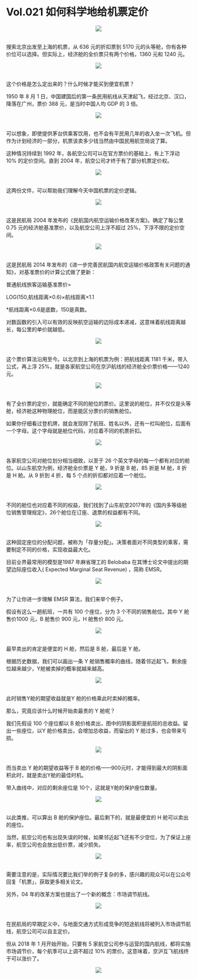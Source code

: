 # Vol.021 如何科学地给机票定价

<div align=center>
            <img src="https://cdn.jsdelivr.net/gh/XxLittleCxX/paperclip-static-02/021/1.gif">
          </div>
          <br />

搜索北京出发至上海的机票，从 636 元的折扣票到
5170 元的头等舱，你有各种价位可以选择。但实际上，经济舱的全价票只有两个价格，1360 元和 1240 元。

<div align=center>
            <img src="https://cdn.jsdelivr.net/gh/XxLittleCxX/paperclip-static-02/021/2.gif">
          </div>
          <br />

这个价格是怎么定出来的？什么时候才能买到便宜机票？

1950 年 8 月 1
日，中国建国后的第一条民用航线从天津起飞，经过北京、汉口，降落在广州，票价 388 元，是当时中国人均 GDP 的 3 倍。

<div align=center>
            <img src="https://cdn.jsdelivr.net/gh/XxLittleCxX/paperclip-static-02/021/3.gif">
          </div>
          <br />

可以想象，即使提供茅台供乘客饮用，也不会有平民用几年的收入坐一次飞机。但作为计划经济的一部分，机票该卖多少钱当然由中国民用航空局说了算。

这种情况持续到 1992
年，各航空公司可以在官方票价的基础上，有上下浮动 10% 的定价空间。直到 2004 年，航空公司才终于有了部分机票定价权。

<div align=center>
            <img src="https://cdn.jsdelivr.net/gh/XxLittleCxX/paperclip-static-02/021/4.gif">
          </div>
          <br />

这两份文件，可以帮助我们理解今天中国机票的定价逻辑。

<div align=center>
            <img src="https://cdn.jsdelivr.net/gh/XxLittleCxX/paperclip-static-02/021/5.png">
          </div>
          <br />

这是民航局 2004
年发布的《民航国内航空运输价格改革方案》。确定了每公里 0.75 元的经济舱基准票价，以及航空公司上浮不超过 25%，下浮不限的定价空间。

<div align=center>
            <img src="https://cdn.jsdelivr.net/gh/XxLittleCxX/paperclip-static-02/021/6.gif">
          </div>
          <br />

这是民航局 2014
年发布的《进一步完善民航国内航空运输价格政策有关问题的通知》，对基准票价的计算公式做了更新：

普通航线旅客运输基准票价=

LOG(150,航线距离×0.6)×航线距离×1.1

*航线距离×0.6是底数，150是真数。

对数函数的引入可以有效的反映航空运输的边际成本递减，这意味着航线距离越长，每公里的单价就越低。

<div align=center>
            <img src="https://cdn.jsdelivr.net/gh/XxLittleCxX/paperclip-static-02/021/7.gif">
          </div>
          <br />

这个票价算法沿用至今。以北京到上海的机票为例：把航线距离
1181 千米，带入公式，再上浮 25%，就是各家航空公司在京沪航线的经济舱全价票价格——1240 元。

<div align=center>
            <img src="https://cdn.jsdelivr.net/gh/XxLittleCxX/paperclip-static-02/021/8.gif">
          </div>
          <br />

有了全价票的定价，就能确定不同的舱位的票价。这里说的舱位，并不仅仅是头等舱，经济舱这种物理舱位，而是能区分票价的销售舱位。

如果你仔细看过登机牌，就会发现除了航班、姓名以外，还有一栏叫舱位，后面有一个字母。这个字母就是舱位代码，对应着不同的机票折扣。

<div align=center>
            <img src="https://cdn.jsdelivr.net/gh/XxLittleCxX/paperclip-static-02/021/9.gif">
          </div>
          <br />

各家航空公司对舱位划分相当细致，以至于 26
个英文字母的每一个都有对应的舱位。以山东航空为例，经济舱全价票是 Y 舱，9 折是 B 舱，85 折是 M 舱，8 折是 H 舱。从 9 折到 4 折，每 5
个点的折扣都对应着一个舱位。

<div align=center>
            <img src="https://cdn.jsdelivr.net/gh/XxLittleCxX/paperclip-static-02/021/10.gif">
          </div>
          <br />

不同的舱位也对应着不同的权益，我们找到了山东航空2017年的《国内多等级舱位销售管理规定》，26个舱位在订座、退票的权益都有不同。

<div align=center>
            <img src="https://cdn.jsdelivr.net/gh/XxLittleCxX/paperclip-static-02/021/11.gif">
          </div>
          <br />

这种固定座位的分配问题，被称为「存量分配」。决策者面对不同类型的乘客，需要制定不同的价格，实现收益最大化。

目前业界最常用的模型是1987 年麻省理工的
Belobaba 在其博士论文中提出的期望边际座位收入( Expected Marginal Seat Revenue) ，简称 EMSR。

<div align=center>
            <img src="https://cdn.jsdelivr.net/gh/XxLittleCxX/paperclip-static-02/021/12.gif">
          </div>
          <br />

为了让你进一步理解 EMSR
算法，我们来举个例子。

假设有这么一趟航班，一共有 100 个座位，分为 3
个不同的销售舱位。其中 Y 舱售价1000 元，B 舱售价 900 元，H 舱售价 800 元。

<div align=center>
            <img src="https://cdn.jsdelivr.net/gh/XxLittleCxX/paperclip-static-02/021/13.gif">
          </div>
          <br />

最早卖出的肯定是便宜的 H 舱，然后是 B 舱，最后是
Y 舱。

根据历史数据，我们可以画出一条 Y
舱销售概率的曲线，随着邻近起飞，剩余座位越来越少，Y舱被卖掉的概率就越来越高。

<div align=center>
            <img src="https://cdn.jsdelivr.net/gh/XxLittleCxX/paperclip-static-02/021/14.gif">
          </div>
          <br />

此时销售Y舱的期望收益就是Y
舱的价格乘此时卖掉的概率。

那么，究竟应该什么时候开始卖最贵的 Y
舱呢？

我们先假设 100 个座位都以 B
舱价格卖出，图中的阴影面积是航班的总收益。留出一些座位，以Y 舱价格卖出，会增加总收益，而留出的 Y 舱过多，也会带来亏损。

<div align=center>
            <img src="https://cdn.jsdelivr.net/gh/XxLittleCxX/paperclip-static-02/021/15.gif">
          </div>
          <br />

而当卖出 Y 舱的期望收益等于 B
舱的价格——900元时，才能得到最大的阴影面积此时，就是卖出Y舱的最佳时机。

带入曲线中，对应的剩余座位是
10个，这就是Y舱的保护座位数量。

<div align=center>
            <img src="https://cdn.jsdelivr.net/gh/XxLittleCxX/paperclip-static-02/021/16.gif">
          </div>
          <br />

以此类推，可以算出 B
舱的保护座位。最后剩下的，就是最便宜的 H 舱可以卖出的座位。

当然，航空公司也有出现失误的时候，如果邻近起飞还有不少空位，为了保证上座率，航空公司也会放出低价票，减少损失。

<div align=center>
            <img src="https://cdn.jsdelivr.net/gh/XxLittleCxX/paperclip-static-02/021/17.gif">
          </div>
          <br />

需要注意的是，实际情况要比我们举的例子复杂的多，感兴趣的观众可以在公众号回复「机票」，获取更多相关论文。

另外，04
年的改革方案也提出了一个新的概念：市场调节航线。

<div align=center>
            <img src="https://cdn.jsdelivr.net/gh/XxLittleCxX/paperclip-static-02/021/18.gif">
          </div>
          <br />

在民航局的早期定义中，与地面交通方式形成竞争的短途航线将被列入市场调节航线，航空公司可以自主定价。

但从 2018 年 1 月开始开始，只要有 5
家航空公司参与运营的国内航线，都将实施市场调节价，每个航季可以上调不超过 10% 的票价。这意味着，京沪互飞航线终于可以涨价了。

<div align=center>
            <img src="https://cdn.jsdelivr.net/gh/XxLittleCxX/paperclip-static-02/021/19.gif">
          </div>
          <br />